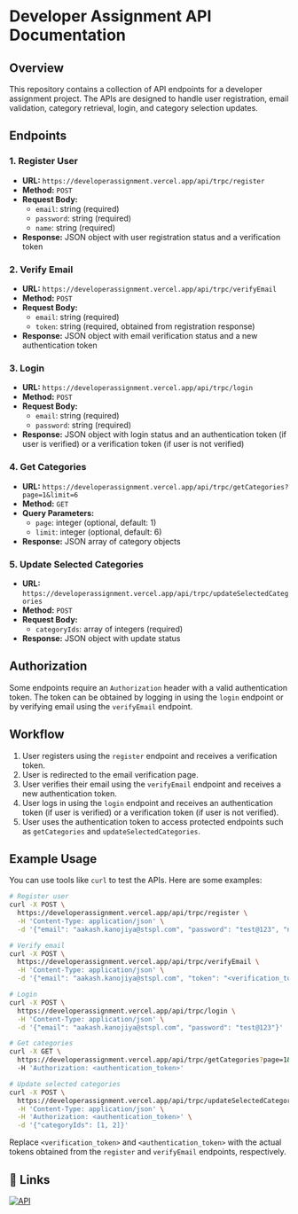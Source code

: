 **Developer Assignment API Documentation**
=====================================

**Overview**
------------

This repository contains a collection of API endpoints for a developer assignment project. The APIs are designed to handle user registration, email validation, category retrieval, login, and category selection updates.

**Endpoints**
------------

### 1. Register User

* **URL:** `https://developerassignment.vercel.app/api/trpc/register`
* **Method:** `POST`
* **Request Body:**
	+ `email`: string (required)
	+ `password`: string (required)
	+ `name`: string (required)
* **Response:** JSON object with user registration status and a verification token

### 2. Verify Email

* **URL:** `https://developerassignment.vercel.app/api/trpc/verifyEmail`
* **Method:** `POST`
* **Request Body:**
	+ `email`: string (required)
	+ `token`: string (required, obtained from registration response)
* **Response:** JSON object with email verification status and a new authentication token

### 3. Login

* **URL:** `https://developerassignment.vercel.app/api/trpc/login`
* **Method:** `POST`
* **Request Body:**
	+ `email`: string (required)
	+ `password`: string (required)
* **Response:** JSON object with login status and an authentication token (if user is verified) or a verification token (if user is not verified)

### 4. Get Categories

* **URL:** `https://developerassignment.vercel.app/api/trpc/getCategories?page=1&limit=6`
* **Method:** `GET`
* **Query Parameters:**
	+ `page`: integer (optional, default: 1)
	+ `limit`: integer (optional, default: 6)
* **Response:** JSON array of category objects

### 5. Update Selected Categories

* **URL:** `https://developerassignment.vercel.app/api/trpc/updateSelectedCategories`
* **Method:** `POST`
* **Request Body:**
	+ `categoryIds`: array of integers (required)
* **Response:** JSON object with update status

**Authorization**
--------------

Some endpoints require an `Authorization` header with a valid authentication token. The token can be obtained by logging in using the `login` endpoint or by verifying email using the `verifyEmail` endpoint.

**Workflow**
------------

1. User registers using the `register` endpoint and receives a verification token.
2. User is redirected to the email verification page.
3. User verifies their email using the `verifyEmail` endpoint and receives a new authentication token.
4. User logs in using the `login` endpoint and receives an authentication token (if user is verified) or a verification token (if user is not verified).
5. User uses the authentication token to access protected endpoints such as `getCategories` and `updateSelectedCategories`.

**Example Usage**
----------------

You can use tools like `curl` to test the APIs. Here are some examples:

```bash
# Register user
curl -X POST \
  https://developerassignment.vercel.app/api/trpc/register \
  -H 'Content-Type: application/json' \
  -d '{"email": "aakash.kanojiya@stspl.com", "password": "test@123", "name": "aashish"}'

# Verify email
curl -X POST \
  https://developerassignment.vercel.app/api/trpc/verifyEmail \
  -H 'Content-Type: application/json' \
  -d '{"email": "aakash.kanojiya@stspl.com", "token": "<verification_token>"}'

# Login
curl -X POST \
  https://developerassignment.vercel.app/api/trpc/login \
  -H 'Content-Type: application/json' \
  -d '{"email": "aakash.kanojiya@stspl.com", "password": "test@123"}'

# Get categories
curl -X GET \
  https://developerassignment.vercel.app/api/trpc/getCategories?page=1&limit=6 \
  -H 'Authorization: <authentication_token>'

# Update selected categories
curl -X POST \
  https://developerassignment.vercel.app/api/trpc/updateSelectedCategories \
  -H 'Content-Type: application/json' \
  -H 'Authorization: <authentication_token>' \
  -d '{"categoryIds": [1, 2]}'
```

Replace `<verification_token>` and `<authentication_token>` with the actual tokens obtained from the `register` and `verifyEmail` endpoints, respectively.

## 🔗 Links
[![API](https://www.daimto.com/wp-content/uploads/2018/02/postman-logo-300x300.png)](https://documenter.getpostman.com/view/27566778/2sAXjRXVba)
